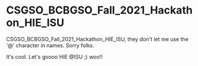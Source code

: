 # CSGSO_BCBGSO_Fall_2021_Hackathon_HIE_ISU
CSGSO_BCBGSO_Fall_2021_Hackathon_HIE_ISU, they don't let me use the '@' character in names. Sorry folks.

It's cool. Let's goooo HIE @ISU ;) woo!!
